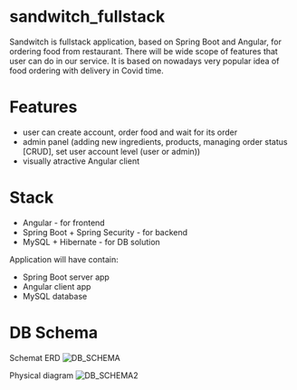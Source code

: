 # sandwitch_fullstack

Sandwitch is fullstack application, based on Spring Boot and Angular, for ordering food from restaurant. There will be wide scope of features that user can do in our service. It is based on nowadays very popular idea of food ordering with delivery in Covid time.

# Features
- user can create account, order food and wait for its order
- admin panel (adding new ingredients, products, managing order status [CRUD], set user account level (user or admin))
- visually atractive Angular client 

# Stack
* Angular - for frontend
* Spring Boot + Spring Security - for backend
* MySQL + Hibernate - for DB solution

Application will have contain:
- Spring Boot server app
- Angular client app
- MySQL database

# DB Schema
Schemat ERD 
![DB_SCHEMA](https://raw.githubusercontent.com/longdavid2k17/sandwitch_fullstack/master/readme_images/db_schema.PNG)

Physical diagram
![DB_SCHEMA2](https://raw.githubusercontent.com/longdavid2k17/sandwitch_fullstack/master/readme_images/shema_REL.PNG)
